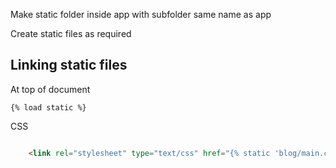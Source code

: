 Make static folder inside app with subfolder same name as app

Create static files as required

## Linking static files

At top of document
```
{% load static %}
```

CSS
```html

    <link rel="stylesheet" type="text/css" href="{% static 'blog/main.css' %}">
```